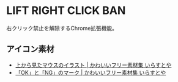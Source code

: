 # LIFT RIGHT CLICK BAN

右クリック禁止を解除するChrome拡張機能。

## アイコン素材
- [上から見たマウスのイラスト \| かわいいフリー素材集 いらすとや](https://www.irasutoya.com/2018/12/blog-post_14.html)
- [「OK」と「NG」のマーク \| かわいいフリー素材集 いらすとや](https://www.irasutoya.com/2020/11/okng.html)